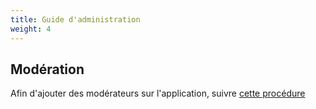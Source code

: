 ```yaml
---
title: Guide d'administration
weight: 4
---
```



## Modération

Afin d'ajouter des modérateurs sur l'application, suivre [cette procédure](/fr/documentation/administration/moderation/)
